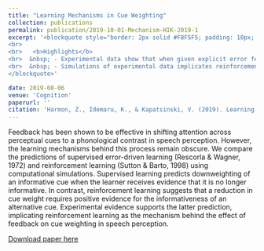 ```yaml
---
title: "Learning Mechanisms in Cue Weighting"
collection: publications
permalink: publication/2019-10-01-Mechanism-HIK-2019-1
excerpt: '<blockquote style="border: 2px solid #F8F5F5; padding: 10px; background-color: #F8F5F5;"> Feedback has been shown to be effective in shifting attention across perceptual cues to a phonological contrast in speech perception. However, the learning mechanisms behind this process remain obscure. In this work, we compare the predictions of supervised error-driven learning (Rescorla & Wagner, 1972) and reinforcement learning (Sutton & Barto, 1998) about the effect of feedback on cue reweighting using computational simulations. 
<br>
<br>   <b>Highlights</b>
<br>  &nbsp; - Experimental data show that when given explicit error feedback, leaners downweight a cue, but only when they can use another cue to reduce prediction error.
<br>  &nbsp; - Simulations of experimental data implicates reinforcement learning as the mechanism behind the effect of feedback on cue weighting in speech perception.
</blockquote>'

date: 2019-08-06
venue: 'Cognition'
paperurl: ''
citation: 'Harmon, Z., Idemaru, K., & Kapatsinski, V. (2019). Learning mechanisms in cue reweighting. <i>Cognition</i>, <i>189</i>, 76–88. <a href="https://www.linguisticsociety.org/sites/default/files/e-learning/HarmonIdemaruKapatsinski2019.pdf">[Paper]</a>'
---
```



Feedback has been shown to be effective in shifting attention across perceptual cues to a phonological contrast in speech perception. However, the learning mechanisms behind this process remain obscure. We compare the predictions of supervised error-driven learning (Rescorla & Wagner, 1972) and reinforcement learning (Sutton & Barto, 1998) using computational simulations. Supervised learning predicts downweighting of an informative cue when the learner receives evidence that it is no longer informative. In contrast, reinforcement learning suggests that a reduction in cue weight requires positive evidence for the informativeness of an alternative cue. Experimental evidence supports the latter prediction, implicating reinforcement learning as the mechanism behind the effect of feedback on cue weighting in speech perception. 

[Download paper here](https://www.linguisticsociety.org/sites/default/files/e-learning/HarmonIdemaruKapatsinski2019.pdf)

